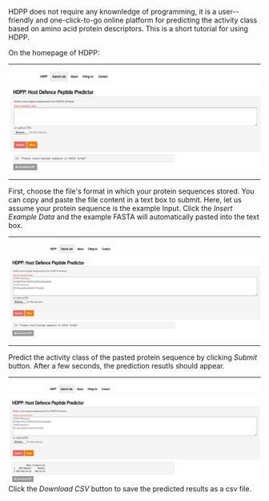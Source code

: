 
HDPP does not require any knownledge of programming, it is a user--friendly and one-click-to-go online platform for predicting the activity class based on amino acid protein descriptors. This is a short tutorial for using HDPP. 

On the homepage of HDPP:
***
![](Fig_HDDP_1.png)
***
First, choose the file's format in which your protein sequences stored. You can copy and paste the file content in a text box to submit. Here, let us assume your protein sequence is the example Input. Click the *Insert Example Data* and the example FASTA will automatically pasted into the text box.
***
![](Fig_HDDP_2.png)
***
Predict the activity class of the pasted protein sequence by clicking *Submit* button. After a few seconds, the prediction resutls should appear. 
***
![](Fig_HDDP_3.png)
Click the  *Download CSV* button to save the predicted results as a csv file. 



